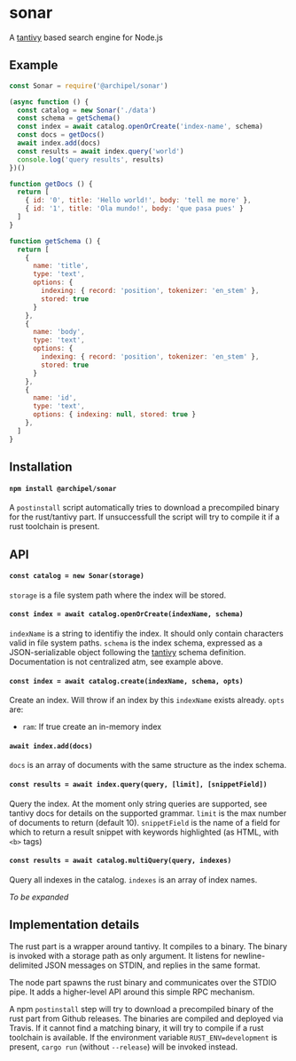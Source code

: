 # sonar 

A [tantivy](https://github.com/tantivy-search/tantivy) based search engine for Node.js

## Example

```js
const Sonar = require('@archipel/sonar')

(async function () {
  const catalog = new Sonar('./data')
  const schema = getSchema()
  const index = await catalog.openOrCreate('index-name', schema)
  const docs = getDocs()
  await index.add(docs)
  const results = await index.query('world')
  console.log('query results', results)
})()

function getDocs () {
  return [
    { id: '0', title: 'Hello world!', body: 'tell me more' },
    { id: '1', title: 'Ola mundo!', body: 'que pasa pues' }
  ]
}

function getSchema () {
  return [
    {
      name: 'title',
      type: 'text',
      options: {
        indexing: { record: 'position', tokenizer: 'en_stem' },
        stored: true
      }
    },
    {
      name: 'body',
      type: 'text',
      options: {
        indexing: { record: 'position', tokenizer: 'en_stem' },
        stored: true
      }
    },
    {
      name: 'id',
      type: 'text',
      options: { indexing: null, stored: true }
    },
  ]
}
```

## Installation

#### `npm install @archipel/sonar`

A `postinstall` script automatically tries to download a precompiled binary for the rust/tantivy part. If unsuccessfull the script will try to compile it if a rust toolchain is present.

## API

#### `const catalog = new Sonar(storage)`

`storage` is a file system path where the index will be stored.

#### `const index = await catalog.openOrCreate(indexName, schema)`

`indexName` is a string to identifiy the index. It should only contain characters valid in file system paths.
`schema` is the index schema, expressed as a JSON-serializable object following the [tantivy](https://github.com/tantivy-search/tantivy) schema definition. Documentation is not centralized atm, see example above.

#### `const index = await catalog.create(indexName, schema, opts)`

Create an index. Will throw if an index by this `indexName` exists already. 
`opts` are:

* `ram`: If true create an in-memory index

#### `await index.add(docs)`

`docs` is an array of documents with the same structure as the index schema.

#### `const results = await index.query(query, [limit], [snippetField])`

Query the index. At the moment only string queries are supported, see tantivy docs for details on the supported grammar. `limit` is the max number of documents to return (default 10). `snippetField` is the name of a field for which to return a result snippet with keywords highlighted (as HTML, with `<b>` tags)

#### `const results = await catalog.multiQuery(query, indexes)`

Query all indexes in the catalog. `indexes` is an array of index names.

*To be expanded*

## Implementation details

The rust part is a wrapper around tantivy. It compiles to a binary. The binary is invoked with a storage path as only argument. It listens for newline-delimited JSON messages on STDIN, and replies in the same format.

The node part spawns the rust binary and communicates over the STDIO pipe. It adds a higher-level API around this simple RPC mechanism.

A npm `postinstall` step will try to download a precompiled binary of the rust part from Github releases. The binaries are compiled and deployed via Travis. If it cannot find a matching binary, it will try to compile if a rust toolchain is available. If the environment variable `RUST_ENV=development` is present, `cargo run` (without `--release`) will be invoked instead.
